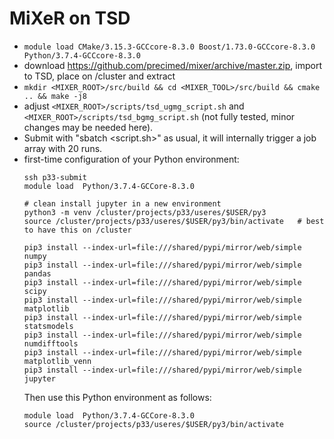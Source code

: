 MiXeR on TSD
============

- ``module load CMake/3.15.3-GCCcore-8.3.0 Boost/1.73.0-GCCcore-8.3.0 Python/3.7.4-GCCcore-8.3.0``
- download https://github.com/precimed/mixer/archive/master.zip, import to TSD, place on /cluster and extract
- ``mkdir <MIXER_ROOT>/src/build && cd <MIXER_TOOL>/src/build && cmake .. && make -j8``
- adjust ``<MIXER_ROOT>/scripts/tsd_ugmg_script.sh`` and ``<MIXER_ROOT>/scripts/tsd_bgmg_script.sh`` (not fully tested, minor changes may be needed here).
- Submit with "sbatch <script.sh>" as usual, it will internally trigger a job array with 20 runs.
- first-time configuration of your Python environment:
  ```
  ssh p33-submit
  module load  Python/3.7.4-GCCore-8.3.0

  # clean install jupyter in a new environment
  python3 -m venv /cluster/projects/p33/useres/$USER/py3
  source /cluster/projects/p33/useres/$USER/py3/bin/activate   # best to have this on /cluster

  pip3 install --index-url=file:///shared/pypi/mirror/web/simple numpy
  pip3 install --index-url=file:///shared/pypi/mirror/web/simple pandas
  pip3 install --index-url=file:///shared/pypi/mirror/web/simple scipy
  pip3 install --index-url=file:///shared/pypi/mirror/web/simple matplotlib
  pip3 install --index-url=file:///shared/pypi/mirror/web/simple statsmodels
  pip3 install --index-url=file:///shared/pypi/mirror/web/simple numdifftools
  pip3 install --index-url=file:///shared/pypi/mirror/web/simple matplotlib_venn
  pip3 install --index-url=file:///shared/pypi/mirror/web/simple jupyter
  ```
  Then use this Python environment as follows:
  ```
  module load  Python/3.7.4-GCCore-8.3.0
  source /cluster/projects/p33/useres/$USER/py3/bin/activate
  ```

